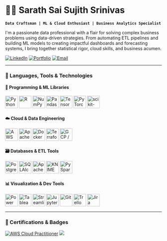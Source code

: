 # 🏄‍♂️ Sarath Sai Sujith Srinivas

**`Data Craftsman | ML & Cloud Enthusiast | Business Analytics Specialist`**

I'm a passionate data professional with a flair for solving complex business problems using data-driven strategies. From automating ETL pipelines and building ML models to creating impactful dashboards and forecasting systems, I bring together statistical rigor, cloud skills, and business acumen.

<p align="left">
   <a href="www.linkedin.com/in/sujithgrandhe">
      <img alt="LinkedIn" title="Connect on LinkedIn" src="https://custom-icon-badges.demolab.com/badge/-LinkedIn-blue?style=for-the-badge&logo=linkedin&logoColor=white"/></a>
   <a href="https://yourportfolio.com">
      <img alt="Portfolio" title="Visit my portfolio" src="https://custom-icon-badges.demolab.com/badge/-Portfolio-black?style=for-the-badge&logo=web&logoColor=white"/></a>
   <a href="mailto:youremail@example.com">
      <img alt="Email" title="Email Me" src="https://custom-icon-badges.demolab.com/badge/-Email-green?style=for-the-badge&logo=gmail&logoColor=white"/></a>
</p>

---

### 🧰 Languages, Tools & Technologies

#### 🚀 Programming & ML Libraries
<p>
<img src="https://cdn.jsdelivr.net/gh/devicons/devicon/icons/python/python-original.svg" width="40" title="Python"/>
<img src="https://cdn.jsdelivr.net/gh/devicons/devicon/icons/r/r-original.svg" width="40" title="R"/>
<img src="https://cdn.jsdelivr.net/gh/devicons/devicon/icons/numpy/numpy-original.svg" width="40" title="NumPy"/>
<img src="https://cdn.jsdelivr.net/gh/devicons/devicon/icons/pandas/pandas-original.svg" width="40" title="Pandas"/>
<img src="https://cdn.jsdelivr.net/gh/devicons/devicon/icons/tensorflow/tensorflow-original.svg" width="40" title="TensorFlow"/>
<img src="https://cdn.jsdelivr.net/gh/devicons/devicon/icons/pytorch/pytorch-original.svg" width="40" title="PyTorch"/>
<img src="https://upload.wikimedia.org/wikipedia/commons/0/05/Scikit_learn_logo_small.svg" alt="scikit-learn" height="40"/>
</p>

#### ☁️ Cloud & Data Engineering
<p>
<img src="https://upload.wikimedia.org/wikipedia/commons/9/93/Amazon_Web_Services_Logo.svg" alt="AWS" height="40"/>
<img src="https://cdn.jsdelivr.net/gh/devicons/devicon/icons/apache/apache-original-wordmark.svg" width="40" title="Apache Spark"/>
<img src="https://cdn.jsdelivr.net/gh/devicons/devicon/icons/docker/docker-original.svg" width="40" title="Docker"/>
<img src="https://cdn.jsdelivr.net/gh/devicons/devicon/icons/terraform/terraform-original.svg" width="40" title="Terraform"/>
<img src="https://cdn.jsdelivr.net/gh/devicons/devicon/icons/googlecloud/googlecloud-original.svg" width="40" title="GCP / BigQuery"/>
</p>

#### 🗃️ Databases & ETL Tools
<p>
<img src="https://cdn.jsdelivr.net/gh/devicons/devicon/icons/postgresql/postgresql-original.svg" width="40" title="PostgreSQL"/>
<img src="https://cdn.jsdelivr.net/gh/devicons/devicon/icons/sqlalchemy/sqlalchemy-original.svg" width="40" title="SQLAlchemy"/>
<img src="https://cdn.jsdelivr.net/gh/devicons/devicon/icons/apache/apache-original.svg" width="40" title="Apache Spark"/>
<img src="https://www.knime.com/themes/custom/bootstrap_knime/logo.svg" alt="KNIME" height="40"/>
<img src="https://cdn.jsdelivr.net/gh/devicons/devicon/icons/apache/apache-original.svg" width="40" title="PySpark"/>
</p>

#### 📊 Visualization & Dev Tools
<p>
<img src="https://upload.wikimedia.org/wikipedia/commons/c/cf/New_Power_BI_Logo.svg" width="40" title="Power BI"/>
<img src="https://cdn.brandfetch.io/id9sYMA_Im/theme/dark/logo.svg" width="40" title="Tableau"/>
<img src="https://cdn.jsdelivr.net/gh/devicons/devicon/icons/streamlit/streamlit-original.svg" width="40" title="Streamlit"/>
<img src="https://cdn.jsdelivr.net/gh/devicons/devicon/icons/jupyter/jupyter-original.svg" width="40" title="Jupyter"/>
<img src="https://cdn.jsdelivr.net/gh/devicons/devicon/icons/git/git-original.svg" width="40" title="Git"/>
<img src="https://cdn.jsdelivr.net/gh/devicons/devicon/icons/trello/trello-plain.svg" width="40" title="Trello"/>
<img src="https://cdn.jsdelivr.net/gh/devicons/devicon/icons/jira/jira-original.svg" width="40" title="Jira"/>
</p>

---

### 📜 Certifications & Badges

[![AWS Cloud Practitioner](assets/aws-certified-cloud-practitioner.png)](https://www.credly.com/earner/earned/share/7d0f3818-40c1-4429-95c2-a0862755c995)
<img src="https://img.shields.io/badge/Google_Data_Analytics-4285F4?style=for-the-badge&logo=google&logoColor=white"/>







